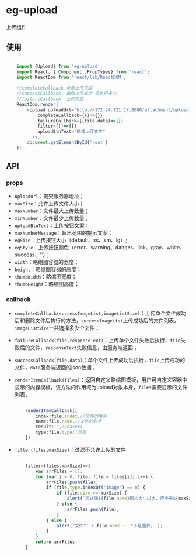 # eg-upload

上传组件

## 使用

```js

	import {Upload} from 'eg-upload';
    import React, { Component ,PropTypes} from 'react';
    import ReactDom from 'react/lib/ReactDOM';
    
    //completeCallback 全部上传完成
    //successCallback  单张上传成功 会执行多次
    //failureCallback  上传失败
    ReactDom.render(
        <Upload uploadUrl="http://172.24.121.17:8080/attachment/upload" maxNumber={5} successCallback={(file,data)=>{}} 
          	completeCallback={()=>{}}
			failureCallback={(file,data)=>{}}
			filter={()=>{}}
			uploadBtnText="选择上传文件"
          />,
        document.getElementById('root')
    );

```

## API

### props
    
- `uploadUrl`：提交服务器地址；      
- `maxSize`：允许上传文件大小；           
- `maxNumber`：文件最大上传数量；   
- `minNumber`：文件最少上传数量；   
- `uploadBtnText`：上传按钮文案； 
- `maxNumberMessage`：超出范围的提示文案； 
- `egSize`：上传按钮大小（default、xs、sm、lg）;      
- `egStyle`：上传按钮颜色（error、warning、danger、link、gray、white、success、''）；      
- `width`：略缩图容器的宽度；       
- `height`：略缩图容器的高度；      
- `thumbWidth`：略缩图宽度；     
- `thumbHeight`：略缩图高度；        
    
### callback
    
- `completeCallback(successImageList,imageListSize)`：上传单个文件成功后和删除文件后执行的方法，`successImageList`上传成功后的文件列表，`imageListSize`一共选择多少个文件；      
- `failureCallback(file,responseText)`：上传单个文件失败后执行，`file`失败后的文件，`responseText`失败信息，由服务端返回；        
- `successCallback(file,data)`：单个文件上传成功后执行，`file`上传成功的文件，`data`服务端返回的json数据；      
- `renderItemCallback(files)`：返回自定义略缩图模板，用户可自定义容器中显示的内容模板，该方法的作用域为upload对象本身，`files`需要显示的文件列表，
        
    ```js
    
        renderItemCallback([
            index:file.index,//文件的索引
            name:file.name,//文件的名字
            result:'',//base64
            type:file.type//类型
        ])
    ```
- `filter(files,maxSize)`：过滤不允许上传的文件      

    ```js
    
        filter=(files,maxSize)=>{
            var arrFiles = [];
            for (var i = 0, file; file = files[i]; i++) {
                arrFiles.push(file);
                if (file.type.indexOf("image") == 0) {
                    if (file.size >= maxSize) {
                        alert(`您这张${file.name}图片大小过大，应小于${maxSize}k`);
                    } else {
                        arrFiles.push(file);
                    }
                } else {
                    alert('文件"' + file.name + '"不是图片。');
                }
            }
            return arrFiles;
        }
    ```


